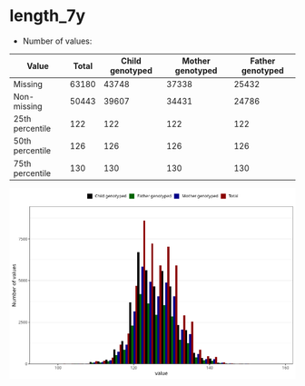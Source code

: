 # length_7y
- Number of values:

| Value | Total | Child genotyped | Mother genotyped | Father genotyped |
| ----- | ----- | --------------- | ---------------- | ---------------- |
| Missing | 63180 | 43748 | 37338 | 25432 |
| Non-missing | 50443 | 39607 | 34431 | 24786 |
| 25th percentile | 122 | 122 | 122 | 122 |
| 50th percentile | 126 | 126 | 126 | 126 |
| 75th percentile | 130 | 130 | 130 | 130 |



![](length_7y_n.png)



